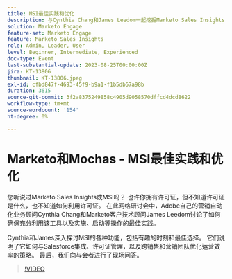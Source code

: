 ```yaml
---
title: MSI最佳实践和优化
description: 与Cynthia Chang和James Leedom一起挖掘Marketo Sales Insights (MSI)的潜力，他们挖掘关键功能、Salesforce集成、许可证管理以及提高销售和营销效率的策略。
solution: Marketo Engage
feature-set: Marketo Engage
feature: Marketo Sales Insights
role: Admin, Leader, User
level: Beginner, Intermediate, Experienced
doc-type: Event
last-substantial-update: 2023-08-25T00:00:00Z
jira: KT-13806
thumbnail: KT-13806.jpeg
exl-id: cfbd847f-4693-45f9-b9a1-f1b5db67a98b
duration: 3615
source-git-commit: 3f2a8375249858c4905d9058570dffcd4dcd8622
workflow-type: tm+mt
source-wordcount: '154'
ht-degree: 0%

---
```


# Marketo和Mochas - MSI最佳实践和优化

您听说过Marketo Sales Insights或MSI吗？ 也许你拥有许可证，但不知道许可证是什么，也不知道如何利用许可证。 在此网络研讨会中，Adobe自己的营销自动化业务顾问Cynthia Chang和Marketo客户技术顾问James Leedom讨论了如何确保充分利用该工具以及实施、启动等操作的最佳实践。

Cynthia和James深入探讨MSI的各种功能，包括有趣的时刻和最佳选择。 它们说明了它如何与Salesforce集成、许可证管理，以及跨销售和营销团队优化运营效率的策略。 最后，我们向与会者进行了现场问答。

>[!VIDEO](https://video.tv.adobe.com/v/3422797?learn=on)
